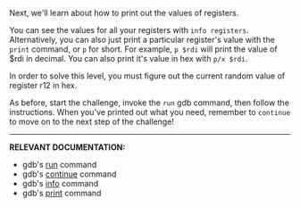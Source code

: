 Next, we'll learn about how to print out the values of registers.

You can see the values for all your registers with `info registers`. Alternatively, you can also just print a particular register's value with the `print` command, or `p` for short. For example, `p $rdi` will print the value of $rdi in decimal. You can also print it's value in hex with `p/x $rdi`.

In order to solve this level, you must figure out the current random value of register r12 in hex.

As before, start the challenge, invoke the `run` gdb command, then follow the instructions. When you've printed out what you need, remember to `continue` to move on to the next step of the challenge!

---

**RELEVANT DOCUMENTATION:**

- gdb's [run](https://sourceware.org/gdb/current/onlinedocs/gdb#Starting) command
- gdb's [continue](https://sourceware.org/gdb/current/onlinedocs/gdb#Continuing-and-Stepping) command
- gdb's [info](https://sourceware.org/gdb/current/onlinedocs/gdb#Registers) command
- gdb's [print](https://sourceware.org/gdb/current/onlinedocs/gdb#Data) command
